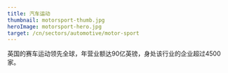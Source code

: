 ```yaml
---
title: 汽车运动
thumbnail: motorsport-thumb.jpg
heroImage: motorsport-hero.jpg
target: /cn/sectors/automotive/motor-sport
---
```


英国的赛车运动领先全球，年营业额达90亿英镑，身处该行业的企业超过4500家。